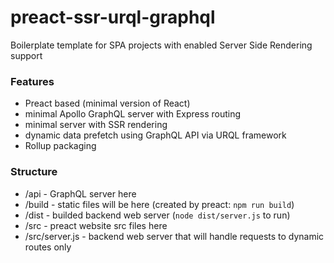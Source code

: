 # preact-ssr-urql-graphql

Boilerplate template for SPA projects with enabled Server Side Rendering support

### Features
- Preact based (minimal version of React)
- minimal Apollo GraphQL server with Express routing
- minimal server with SSR rendering
- dynamic data prefetch using GraphQL API via URQL framework
- Rollup packaging

### Structure
- /api - GraphQL server here
- /build - static files will be here (created by preact: `npm run build`)
- /dist - builded backend web server (`node dist/server.js` to run)
- /src - preact website src files here
- /src/server.js - backend web server that will handle requests to dynamic routes only
